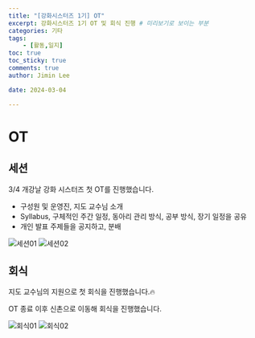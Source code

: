 ```yaml
---
title: "[강화시스터즈 1기] OT"
excerpt: 강화시스터즈 1기 OT 및 회식 진행 # 미리보기로 보이는 부분
categories: 기타
tags: 
    - [활동,일지]
toc: true
toc_sticky: true
comments: true
author: Jimin Lee

date: 2024-03-04

---
```


# OT

## 세션

3/4 개강날 강화 시스터즈 첫 OT를 진행했습니다. 

- 구성원 및 운영진, 지도 교수님 소개
- Syllabus, 구체적인 주간 일정, 동아리 관리 방식, 공부 방식, 장기 일정을 공유
- 개인 발표 주제들을 공지하고, 분배

![세션01](https://github.com/KanghwaSisters/kanghwasisters.github.io/assets/image/Articles/OT/ot01.jpg)
![세션02](https://github.com/KanghwaSisters/kanghwasisters.github.io/assets/image/Articles/OT/ot02.jpg)




## 회식

지도 교수님의 지원으로 첫 회식을 진행했습니다.🔥

OT 종료 이후 신촌으로 이동해 회식을 진행했습니다.

![회식01](https://github.com/KanghwaSisters/kanghwasisters.github.io/assets/image/Articles/OT/ot_after01.jpg)
![회식02](https://github.com/KanghwaSisters/kanghwasisters.github.io/assets/image/Articles/OT/ot_after02.jpg)

